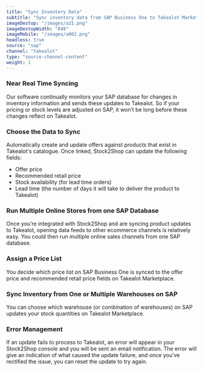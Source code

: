 ```yaml
---
title: "Sync Inventory Data"
subtitle: "Sync inventory data from SAP Business One to Takealot Marketplace."
imageDestop: "/images/a21.png"
imageDestopWidth: "849"
imageMobile: "/images/a002.png"
headless: true
source: "sap"
channel: "takealot"
type: "source-channel-content"
weight: 1
---
```


### Near Real Time Syncing
Our software continually monitors your SAP database for changes in inventory information and sends these updates to Takealot. So if your pricing or stock levels are adjusted on SAP, it won’t be long before these changes reflect on Takealot.

### Choose the Data to Sync
Automatically create and update offers against products that exist in Takealot's catalogue. Once linked, Stock2Shop can update the following fields:
- Offer price
- Recommended retail price
- Stock availability (for lead time orders)
- Lead time (the number of days it will take to deliver the product to Takealot)

### Run Multiple Online Stores from one SAP Database
Once you’re integrated with Stock2Shop and are syncing product updates to Takealot, opening data feeds to other ecommerce channels is relatively easy. You could then run multiple online sales channels from one SAP database.

### Assign a Price List
You decide which price list on SAP Business One is synced to the offer price and recommended retail price fields on Takealot Marketplace.

### Sync Inventory from One or Multiple Warehouses on SAP
You can choose which warehouse (or combination of warehouses) on SAP updates your stock quantities on Takealot Marketplace.

### Error Management
If an update fails to process to Takealot, an error will appear in your Stock2Shop console and you will be sent an email notification. The error will give an indication of what caused the update failure, and once you’ve rectified the issue, you can reset the update to try again.
